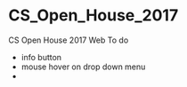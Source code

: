 # CS_Open_House_2017
CS Open House 2017 Web
To do
  - info button
  - mouse hover on drop down menu
  - 
